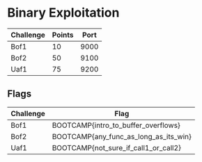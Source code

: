 # Binary Exploitation

| Challenge           | Points | Port |
| --------------------| ------ | ---- |
| Bof1                |  10    | 9000 |
| Bof2                |  50    | 9100 |
| Uaf1                |  75    | 9200 |

## Flags

| Challenge           | Flag                                   |
| ------------------- | -------------------------------------- |
| Bof1                | BOOTCAMP{intro_to_buffer_overflows}    |
| Bof2                | BOOTCAMP{any_func_as_long_as_its_win}  |
| Uaf1                | BOOTCAMP{not_sure_if_call1_or_call2}   |
